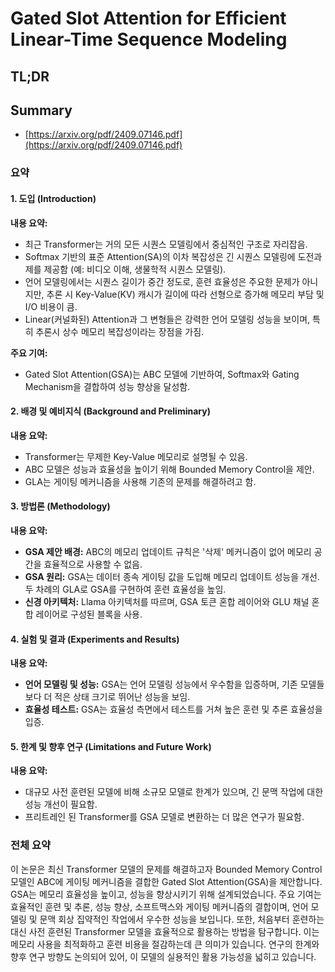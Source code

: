 # Gated Slot Attention for Efficient Linear-Time Sequence Modeling
## TL;DR
## Summary
- [https://arxiv.org/pdf/2409.07146.pdf](https://arxiv.org/pdf/2409.07146.pdf)

### 요약
#### 1. 도입 (Introduction)
**내용 요약:** 
- 최근 Transformer는 거의 모든 시퀀스 모델링에서 중심적인 구조로 자리잡음.
- Softmax 기반의 표준 Attention(SA)의 이차 복잡성은 긴 시퀀스 모델링에 도전과제를 제공함 (예: 비디오 이해, 생물학적 시퀀스 모델링).
- 언어 모델링에서는 시퀀스 길이가 중간 정도로, 훈련 효율성은 주요한 문제가 아니지만, 추론 시 Key-Value(KV) 캐시가 길이에 따라 선형으로 증가해 메모리 부담 및 I/O 비용이 큼.
- Linear(커널화된) Attention과 그 변형들은 강력한 언어 모델링 성능을 보이며, 특히 추론시 상수 메모리 복잡성이라는 장점을 가짐.
  
**주요 기여:**
- Gated Slot Attention(GSA)는 ABC 모델에 기반하여, Softmax와 Gating Mechanism을 결합하여 성능 향상을 달성함.

#### 2. 배경 및 예비지식 (Background and Preliminary)
**내용 요약:**
- Transformer는 무제한 Key-Value 메모리로 설명될 수 있음.
- ABC 모델은 성능과 효율성을 높이기 위해 Bounded Memory Control을 제안.
- GLA는 게이팅 메커니즘을 사용해 기존의 문제를 해결하려고 함.

#### 3. 방법론 (Methodology)
**내용 요약:**
- **GSA 제안 배경:** ABC의 메모리 업데이트 규칙은 '삭제' 메커니즘이 없어 메모리 공간을 효율적으로 사용할 수 없음.
- **GSA 원리:** GSA는 데이터 종속 게이팅 값을 도입해 메모리 업데이트 성능을 개선. 두 차례의 GLA로 GSA를 구현하여 훈련 효율성을 높임.
- **신경 아키텍처:** Llama 아키텍처를 따르며, GSA 토큰 혼합 레이어와 GLU 채널 혼합 레이어로 구성된 블록을 사용.

#### 4. 실험 및 결과 (Experiments and Results)
**내용 요약:**
- **언어 모델링 및 성능:** GSA는 언어 모델링 성능에서 우수함을 입증하며, 기존 모델들보다 더 적은 상태 크기로 뛰어난 성능을 보임.
- **효율성 테스트:** GSA는 효율성 측면에서 테스트를 거쳐 높은 훈련 및 추론 효율성을 입증.

#### 5. 한계 및 향후 연구 (Limitations and Future Work)
**내용 요약:**
- 대규모 사전 훈련된 모델에 비해 소규모 모델로 한계가 있으며, 긴 문맥 작업에 대한 성능 개선이 필요함.
- 프리트레인 된 Transformer를 GSA 모델로 변환하는 더 많은 연구가 필요함.

### 전체 요약
이 논문은 최신 Transformer 모델의 문제를 해결하고자 Bounded Memory Control 모델인 ABC에 게이팅 메커니즘을 결합한 Gated Slot Attention(GSA)을 제안합니다. GSA는 메모리 효율성을 높이고, 성능을 향상시키기 위해 설계되었습니다. 주요 기여는 효율적인 훈련 및 추론, 성능 향상, 소프트맥스와 게이팅 메커니즘의 결합이며, 언어 모델링 및 문맥 회상 집약적인 작업에서 우수한 성능을 보입니다. 또한, 처음부터 훈련하는 대신 사전 훈련된 Transformer 모델을 효율적으로 활용하는 방법을 탐구합니다. 이는 메모리 사용을 최적화하고 훈련 비용을 절감하는데 큰 의미가 있습니다. 연구의 한계와 향후 연구 방향도 논의되어 있어, 이 모델의 실용적인 활용 가능성을 넓히고 있습니다.